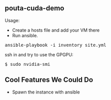 pouta-cuda-demo
--------------

Usage:

 - Create a hosts file and add your VM there
 - Run ansible.

<pre>
ansible-playbook -i inventory site.yml 
</pre>

ssh in and try to use the GPGPU:
<pre>
$ sudo nvidia-smi
</pre>

Cool Features We Could Do
-------------------------

 - Spawn the instance with ansible
